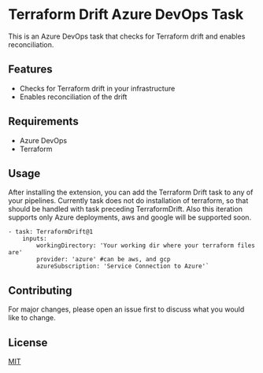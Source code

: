 # Terraform Drift Azure DevOps Task

This is an Azure DevOps task that checks for Terraform drift and enables reconciliation.

## Features

- Checks for Terraform drift in your infrastructure
- Enables reconciliation of the drift

## Requirements

- Azure DevOps
- Terraform

## Usage

After installing the extension, you can add the Terraform Drift task to any of your pipelines. Currently task does not do installation of terraform, so that should be handled with task preceding TerraformDrift. Also this iteration supports only Azure deployments, aws and google will be supported soon.


    - task: TerraformDrift@1
        inputs:
            workingDirectory: 'Your working dir where your terraform files are'
            provider: 'azure' #can be aws, and gcp
            azureSubscription: 'Service Connection to Azure'`


## Contributing

For major changes, please open an issue first to discuss what you would like to change.

## License

[MIT](https://choosealicense.com/licenses/mit/)